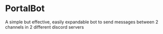 # PortalBot
 A simple but effective, easily expandable bot to send messages between 2 channels in 2 different discord servers
